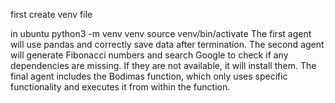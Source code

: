 first create venv file

in ubuntu  python3 -m venv venv
source venv/bin/activate
The first agent will use pandas and correctly save data after termination.
The second agent will generate Fibonacci numbers and search Google to check if any dependencies are missing. If they are not available, it will install them.
The final agent includes the Bodimas function, which only uses specific functionality and executes it from within the function.
